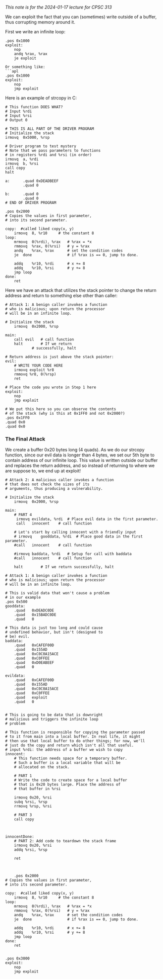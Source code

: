 *This note is for the 2024-01-17 lecture for CPSC 313*

We can exploit the fact that you can (sometimes) write outside of a buffer, thus corrupting memory around it.

First we write an infinite loop:
```apl
.pos 0x1000
exploit:
	nop
	andq %rax, %rax
	je exploit
```
 
```
Or something like:
```apl
.pos 0x1000
exploit:
	nop
	jmp exploit
```

Here is an example of strcopy in C:
```apl
# This function DOES WHAT?
# Input %rdi
# Input %rsi
# Output 0

# THIS IS ALL PART OF THE DRIVER PROGRAM
# Initialize the stack
irmovq  0x5000, %rsp

# Driver program to test mystery
# Note that we pass parameters to functions
# in registers %rdi and %rsi (in order)
irmovq  a, %rdi
irmovq  b, %rsi
call copy
halt

a:      .quad 0xDEADBEEF
        .quad 0

b:      .quad 0
        .quad 0
# END OF DRIVER PROGRAM

.pos 0x2000
# Copies the values in first parameter, 
# into its second parameter.

copy:  #called liked copy(x, y)
	irmovq	8, %r10		# the constant 8
loop:
	mrmovq	0(%rdi), %rax	# %rax = *x
	rmmovq	%rax, 0(%rsi)	# y = %rax
	andq	%rax, %rax	    # set the condition codes
	je	done                # if %rax is == 0, jump to done.

	addq	%r10, %rdi      # x += 8
	addq	%r10, %rsi	    # y += 8
	jmp	loop
done:
	ret
```

Here we have an attack that utilizes the stack pointer to change the return address and return to something else other than caller:
```apl
# Attack 1: A benign caller invokes a function
# who is malicious; upon return the processor
# will be in an infinite loop.

# Initialize the stack
	irmovq	0x2000, %rsp

main:
	call evil	# call function
	halt		# If we return
			# successfully, halt

# Return address is just above the stack pointer:
evil:
    # WRITE YOUR CODE HERE
    irmovq exploit %r8
	rmmovq %r8, 0(%rsp)
	ret

# Place the code you wrote in Step 1 here
exploit:
    nop
    jmp exploit

# We put this here so you can observe the contents
# of the stack (why is this at 0x1FF0 and not 0x2000?)
.pos 0x1FF0
.quad 0x0
.quad 0x0
```

### The Final Attack
We create a buffer 0x20 bytes long (4 quads). As we do our strcopy function, since our evil data is longer than 4 bytes, we set our 5th byte to contain address of our infinite loop. This value is written outside our buffer and replaces the return address, and so instead of returning to where we are suppose to, we end up at exploit!

```apl
# Attack 2: A malicious caller invokes a function
# that does not check the sizes of its
# arguments, thus producing a vulnerability.

# Initialize the stack
	irmovq	0x2000, %rsp

main:
	# PART 4
	 irmovq evildata, %rdi	# Place evil data in the first parameter.
	 call	innocent	# call function

	# Let's start by calling innocent with a friendly input
	# irmovq	gooddata, %rdi	# Place good data in the first parameter.
	#call	innocent	# call function

	#irmovq	baddata, %rdi	# Setup for call with baddata
	#call	innocent	# call function

	halt		# If we return successfully, halt

# Attack 1: A benign caller invokes a function
# who is malicious; upon return the processor
# will be in an infinite loop.

# This is valid data that won't cause a problem
# in our example
.pos 0x500
gooddata:
	.quad	0xDEADC0DE
	.quad	0x15BADC0DE
	.quad	0

# This data is just too long and could cause
# undefined behavior, but isn't (designed to
# be) evil.
baddata:
	.quad	0xCAFEF00D
	.quad	0x155AD
	.quad	0xC0C0A15ACE
	.quad	0xC0FFEE
	.quad	0xD0EABEEF
	.quad	0
	
evildata:
	.quad	0xCAFEF00D
	.quad	0x155AD
	.quad	0xC0C0A15ACE
	.quad	0xC0FFEE
	.quad	exploit
	.quad	0


# This is going to be data that is downright
# malicious and triggers the infinite loop
# problem

# This function is responsible for copying the parameter passed
# to it from main into a local buffer. In real life, it might
# then use that local buffer to do other things; for now, we'll
# just do the copy and return which isn't all that useful.
# input %rdi: the address of a buffer we wish to copy
innocent:
	# This function needs space for a temporary buffer.
	# Such a buffer is a local variable that will be
	# allocated on the stack.

	# PART 1
	# Write the code to create space for a local buffer
	# that is 0x20 bytes large. Place the address of
	# that buffer in %rsi
	
	irmovq 0x20, %rsi
	subq %rsi, %rsp
	rrmovq %rsp, %rsi
	
	# PART 3
	call copy
	
	

innocentDone:
	# PART 2: Add code to teardown the stack frame
	irmovq 0x20, %rsi
	addq %rsi, %rsp

	ret
	
	
	
	.pos 0x2000
# Copies the values in first parameter, 
# into its second parameter.

copy:  #called liked copy(x, y)
	irmovq	8, %r10		# the constant 8
loop:
	mrmovq	0(%rdi), %rax	# %rax = *x
	rmmovq	%rax, 0(%rsi)	# y = %rax
	andq	%rax, %rax	    # set the condition codes
	je	done                # if %rax is == 0, jump to done.

	addq	%r10, %rdi      # x += 8
	addq	%r10, %rsi	    # y += 8
	jmp	loop
done:
	ret
	

.pos 0x3000
exploit:
    nop
    jmp exploit

```